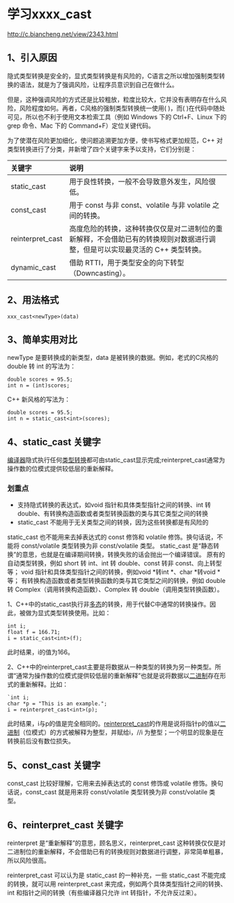 # 学习xxxx_cast
http://c.biancheng.net/view/2343.html

## 1、引入原因
隐式类型转换是安全的，显式类型转换是有风险的，C语言之所以增加强制类型转换的语法，就是为了强调风险，让程序员意识到自己在做什么。

但是，这种强调风险的方式还是比较粗放，粒度比较大，它并没有表明存在什么风险，风险程度如何。再者，C风格的强制类型转换统一使用( )，而( )在代码中随处可见，所以也不利于使用文本检索工具（例如 Windows 下的 Ctrl+F、Linux 下的 grep 命令、Mac 下的 Command+F）定位关键代码。

为了使潜在风险更加细化，使问题追溯更加方便，使书写格式更加规范，C++ 对类型转换进行了分类，并新增了四个关键字来予以支持，它们分别是：

关键字|说明
:-----|:----
static_cast	|用于良性转换，一般不会导致意外发生，风险很低。
const_cast	|用于 const 与非 const、volatile 与非 volatile 之间的转换。
reinterpret_cast	|高度危险的转换，这种转换仅仅是对二进制位的重新解释，不会借助已有的转换规则对数据进行调整，但是可以实现最灵活的 C++ 类型转换。
dynamic_cast	|借助 RTTI，用于类型安全的向下转型（Downcasting）。

## 2、用法格式
```
xxx_cast<newType>(data)
```

## 3、简单实用对比
newType 是要转换成的新类型，data 是被转换的数据。例如，老式的C风格的 double 转 int 的写法为：
```
double scores = 95.5;
int n = (int)scores;
```

C++ 新风格的写法为：
```
double scores = 95.5;
int n = static_cast<int>(scores);
```

## 4、static_cast 关键字
[编译器](https://baike.baidu.com/item/编译器)隐式执行任何[类型转换](https://baike.baidu.com/item/类型转换)都可由static_cast显示完成;reinterpret_cast通常为操作数的位模式提供较低层的重新解释。

### 划重点
- 支持隐式转换的表达式，如void 指针和具体类型指针之间的转换、int 转 double、有转换构造函数或者类型转换函数的类与其它类型之间的转换
- static_cast 不能用于无关类型之间的转换，因为这些转换都是有风险的

static_cast 也不能用来去掉表达式的 const 修饰和 volatile 修饰。换句话说，不能将 const/volatile 类型转换为非 const/volatile 类型。
static_cast 是“静态转换”的意思，也就是在编译期间转换，转换失败的话会抛出一个编译错误。
原有的自动类型转换，例如 short 转 int、int 转 double、const 转非 const、向上转型等；
void 指针和具体类型指针之间的转换，例如void *转int *、char *转void *等；
有转换构造函数或者类型转换函数的类与其它类型之间的转换，例如 double 转 Complex（调用转换构造函数）、Complex 转 double（调用类型转换函数）。

1、C++中的static_cast执行非[多态](https://baike.baidu.com/item/多态)的转换，用于代替C中通常的转换操作。因此，被做为显式类型转换使用。比如：

```
int i;
float f = 166.71;
i = static_cast<int>(f);
```
此时结果，i的值为166。

2、C++中的reinterpret_cast主要是将数据从一种类型的转换为另一种类型。所谓“通常为操作数的位模式提供较低层的重新解释”也就是说将数据以[二进制](https://baike.baidu.com/item/二进制)存在形式的重新解释。比如：

```
`int i;
char *p = "This is an example.";
i = reinterpret_cast<int>(p);
```
此时结果，i与p的值是完全相同的。[reinterpret_cast](https://baike.baidu.com/item/reinterpret_cast)的作用是说将指针p的值以[二进制](https://baike.baidu.com/item/二进制)（位模式）的方式被解释为整型，并赋给i，//i 为整型；一个明显的现象是在转换前后没有数位损失。

## 5、const_cast 关键字
const_cast 比较好理解，它用来去掉表达式的 const 修饰或 volatile 修饰。换句话说，const_cast 就是用来将 const/volatile 类型转换为非 const/volatile 类型。

## 6、reinterpret_cast 关键字
reinterpret 是“重新解释”的意思，顾名思义，reinterpret_cast 这种转换仅仅是对二进制位的重新解释，不会借助已有的转换规则对数据进行调整，非常简单粗暴，所以风险很高。

reinterpret_cast 可以认为是 static_cast 的一种补充，一些 static_cast 不能完成的转换，就可以用 reinterpret_cast 来完成，例如两个具体类型指针之间的转换、int 和指针之间的转换（有些编译器只允许 int 转指针，不允许反过来）。















